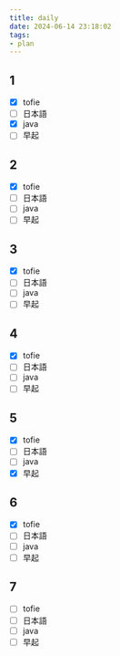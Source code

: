 ```yaml
---
title: daily
date: 2024-06-14 23:18:02
tags:
- plan
---
```


## 1

- [x] tofie
- [ ] 日本語
- [x] java
- [ ] 早起

## 2

- [x] tofie
- [ ] 日本語
- [ ] java
- [ ] 早起

## 3

- [x] tofie
- [ ] 日本語
- [ ] java
- [ ] 早起

## 4

- [x] tofie
- [ ] 日本語
- [ ] java
- [ ] 早起

## 5

- [x] tofie
- [ ] 日本語
- [ ] java
- [x] 早起

## 6

- [x] tofie
- [ ] 日本語
- [ ] java
- [ ] 早起

## 7

- [ ] tofie
- [ ] 日本語
- [ ] java
- [ ] 早起
